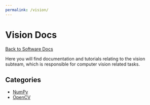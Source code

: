 ```yaml
---
permalink: /vision/
---
```


# Vision Docs

[Back to Software Docs](https://missourimrr.github.io/docs/)

Here you will find documentation and tutorials relating to the vision subteam, which is responsible for computer vision related tasks.

## Categories

- [NumPy](https://missourimrr.github.io/docs/vision/numpy/)
- [OpenCV]()
